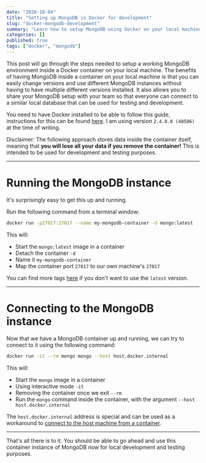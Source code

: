 ```yaml
---
date: "2020-10-04"
title: "Setting up MongoDB in Docker for development"
slug: "docker-mongodb-development"
summary: "Learn how to setup MongoDB using Docker on your local machine."
categories: []
published: true
tags: ["docker", "mongodb"]
---
```


This post will go through the steps needed to setup a working MongoDB environment inside a Docker container on your local machine. The benefits of having MongoDB inside a container on your local machine is that you can easily change versions and use different MongoDB instances without having to have multiple different versions installed. It also allows you to share your MongoDB setup with your team so that everyone can connect to a similar local database that can be used for testing and development.

You need to have Docker installed to be able to follow this guide, instructions for this can be found [here](https://docs.docker.com/get-docker/). I am using version `2.4.0.0 (48506)` at the time of writing.

Disclaimer: The following approach stores data inside the container itself, meaning that **you will lose all your data if you remove the container!** This is intended to be used for development and testing purposes.

---

# Running the MongoDB instance

It's surprisingly easy to get this up and running.

Run the following command from a terminal window:

```bash
docker run -p27017:27017 --name my-mongodb-container -d mongo:latest
```

This will:

- Start the `mongo:latest` image in a container
- Detach the container `-d`
- Name it `my-mongodb-container`
- Map the container port `27017` to our own machine's `27017`

You can find more tags [here](https://hub.docker.com/_/mongo) if you don't want to use the `latest` version.

---

# Connecting to the MongoDB instance

Now that we have a MongoDB container up and running, we can try to connect to it using the following command:

```bash
docker run -it --rm mongo mongo --host host.docker.internal
```

This will:

- Start the `mongo` image in a container
- Using interactive mode `-it`
- Removing the container once we exit `--rm`
- Run the `mongo` command inside the container, with the argument `--host host.docker.internal`

The `host.docker.internal` address is special and can be used as a workaround to [connect to the host machine from a container](https://docs.docker.com/docker-for-mac/networking/#use-cases-and-workarounds).

---

That's all there is to it. You should be able to go ahead and use this container instance of MongoDB now for local development and testing purposes.
